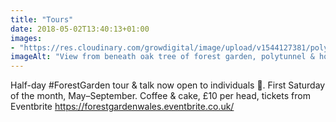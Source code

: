 ```yaml
---
title: "Tours"
date: 2018-05-02T13:40:13+01:00
images: 
- "https://res.cloudinary.com/growdigital/image/upload/v1544127381/polytunnel-26965349677.jpg"
imageAlt: "View from beneath oak tree of forest garden, polytunnel & house, over valley to the hills beyond"
---
```


Half-day #ForestGarden tour & talk now open to individuals 🙂.
First Saturday of the month, May–September. Coffee & cake, £10 per head, tickets from Eventbrite https://forestgardenwales.eventbrite.co.uk/
